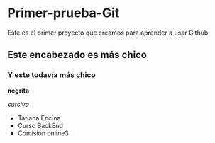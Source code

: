 # Primer-prueba-Git
Este es el primer proyecto que creamos para aprender a usar Github
## Este encabezado es más chico
### Y este todavía más chico 
**negrita** 

*cursiva*

* Tatiana Encina
* Curso BackEnd 
* Comisión online3
